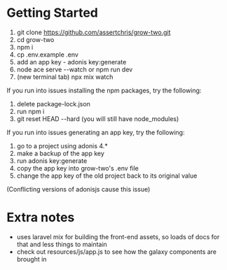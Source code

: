 # Getting Started

1. git clone https://github.com/assertchris/grow-two.git
2. cd grow-two
3. npm i
4. cp .env.example .env
5. add an app key - adonis key:generate
6. node ace serve --watch or npm run dev
7. (new terminal tab) npx mix watch

If you run into issues installing the npm packages, try the following:

1. delete package-lock.json
2. run npm i
3. git reset HEAD --hard (you will still have node_modules)

If you run into issues generating an app key, try the following:

1. go to a project using adonis 4.*
2. make a backup of the app key
3. run adonis key:generate
4. copy the app key into grow-two's .env file
5. change the app key of the old project back to its original value

(Conflicting versions of adonisjs cause this issue)

# Extra notes
- uses laravel mix for building the front-end assets, so loads of docs for that and less things to maintain
- check out resources/js/app.js to see how the galaxy components are brought in
